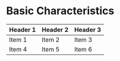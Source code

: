 # Basic Characteristics

| Header 1 | Header 2 | Header 3 |  
| -------- | -------- | -------- |  
| Item 1 | Item 2 | Item 3 |  
| Item 4 | Item 5 | Item 6 |
